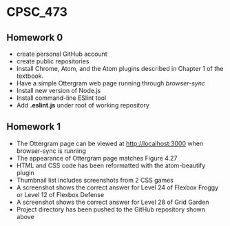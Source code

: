 # CPSC_473

## Homework 0

-   create personal GitHub account
-   create public repositories
-   Install Chrome, Atom, and the Atom plugins described in Chapter 1 of the textbook.
-   Have a simple Ottergram web page running through _browser-sync_
-   Install new version of Node.js
-   Install command-line ESlint tool
-   Add **.eslint.js** under root of working repository

## Homework 1

-   The Ottergram page can be viewed at <http://localhost:3000> when browser-sync is running
-   The appearance of Ottergram page matches Figure 4.27
-   HTML and CSS code has been reformatted with the atom-beautify plugin
-   Thumbnail list includes screenshots from 2 CSS games
-   A screenshot shows the correct answer for Level 24 of Flexbox Froggy or Level 12 of Flexbox Defense
-   A screenshot shows the correct answer for Level 28 of Grid Garden
-   Project directory has been pushed to the GitHub repository shown above

